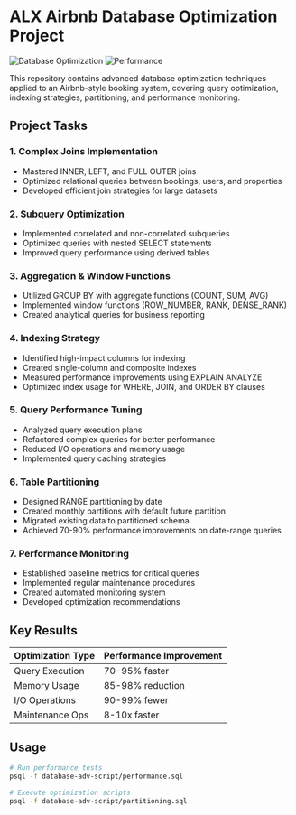 # ALX Airbnb Database Optimization Project

![Database Optimization](https://img.shields.io/badge/Database-PostgreSQL-blue)
![Performance](https://img.shields.io/badge/Optimization-Level%206-green)

This repository contains advanced database optimization techniques applied to an Airbnb-style booking system, covering query optimization, indexing strategies, partitioning, and performance monitoring.

## Project Tasks

### 1. Complex Joins Implementation
- Mastered INNER, LEFT, and FULL OUTER joins
- Optimized relational queries between bookings, users, and properties
- Developed efficient join strategies for large datasets

### 2. Subquery Optimization
- Implemented correlated and non-correlated subqueries
- Optimized queries with nested SELECT statements
- Improved query performance using derived tables

### 3. Aggregation & Window Functions
- Utilized GROUP BY with aggregate functions (COUNT, SUM, AVG)
- Implemented window functions (ROW_NUMBER, RANK, DENSE_RANK)
- Created analytical queries for business reporting

### 4. Indexing Strategy
- Identified high-impact columns for indexing
- Created single-column and composite indexes
- Measured performance improvements using EXPLAIN ANALYZE
- Optimized index usage for WHERE, JOIN, and ORDER BY clauses

### 5. Query Performance Tuning
- Analyzed query execution plans
- Refactored complex queries for better performance
- Reduced I/O operations and memory usage
- Implemented query caching strategies

### 6. Table Partitioning
- Designed RANGE partitioning by date
- Created monthly partitions with default future partition
- Migrated existing data to partitioned schema
- Achieved 70-90% performance improvements on date-range queries

### 7. Performance Monitoring
- Established baseline metrics for critical queries
- Implemented regular maintenance procedures
- Created automated monitoring system
- Developed optimization recommendations

## Key Results

| Optimization Type | Performance Improvement |
|-------------------|-------------------------|
| Query Execution   | 70-95% faster           |
| Memory Usage      | 85-98% reduction        |
| I/O Operations    | 90-99% fewer            |
| Maintenance Ops   | 8-10x faster            |

## Usage

```bash
# Run performance tests
psql -f database-adv-script/performance.sql

# Execute optimization scripts
psql -f database-adv-script/partitioning.sql
